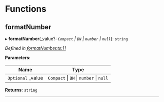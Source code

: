 

# Functions

<a id="formatnumber"></a>

##  formatNumber

▸ **formatNumber**(_value?: *`Compact` \| `BN` \| `number` \| `null`*): `string`

*Defined in [formatNumber.ts:11](https://github.com/polkadot-js/ui/blob/a98d4dd/packages/ui-util/src/formatNumber.ts#L11)*

**Parameters:**

| Name | Type |
| ------ | ------ |
| `Optional` _value | `Compact` \| `BN` \| `number` \| `null` |

**Returns:** `string`

___

